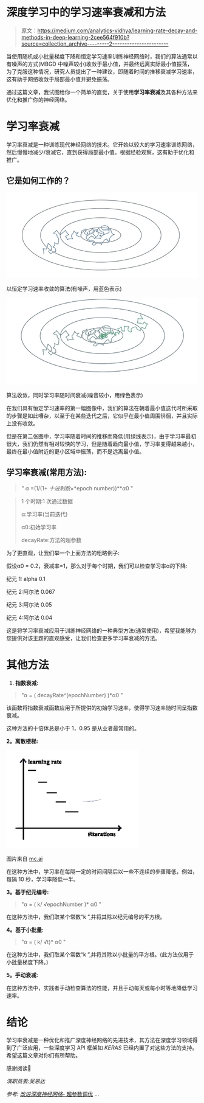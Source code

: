 # 深度学习中的学习速率衰减和方法

> 原文：<https://medium.com/analytics-vidhya/learning-rate-decay-and-methods-in-deep-learning-2cee564f910b?source=collection_archive---------2----------------------->

当使用随机或小批量梯度下降和恒定学习速率训练神经网络时，我们的算法通常以有噪声的方式(MBGD 中噪声较小)收敛于最小值，并最终远离实际最小值振荡，为了克服这种情况，研究人员提出了一种建议，即随着时间的推移衰减学习速率，这有助于网络收敛于局部最小值并避免振荡。

通过这篇文章，我试图给你一个简单的直觉，关于使用**学习率衰减**及其各种方法来优化和推广你的神经网络。

# 学习率衰减

学习率衰减是一种训练现代神经网络的技术。它开始以较大的学习速率训练网络，然后慢慢地减少/衰减它，直到获得局部最小值。根据经验观察，这有助于优化和推广。

## 它是如何工作的？

![](img/5c51d8d121b94038a57242184c1f958c.png)

以恒定学习速率收敛的算法(有噪声，用蓝色表示)

![](img/ffc501baee3a73554398da633f928f01.png)

算法收敛，同时学习率随时间衰减(噪音较小，用绿色表示)

在我们具有恒定学习速率的第一幅图像中，我们的算法在朝着最小值迭代时所采取的步骤是如此嘈杂，以至于在某些迭代之后，它似乎在最小值周围徘徊，并且实际上没有收敛。

但是在第二张图中，学习率随着时间的推移而降低(用绿线表示)，由于学习率最初很大，我们仍然有相对较快的学习，但是随着趋向最小值，学习率变得越来越小，最终在最小值附近的更小区域中振荡，而不是远离最小值。

## **学习率衰减(常用方法):**

> *" α* =(1/(1+ *十进制数*×*epoch number))***α*0 "

> 1 个时期:1 次通过数据
> 
> α:学习率(当前迭代)
> 
> α0:初始学习率
> 
> decayRate:方法的超参数

为了更直观，让我们举一个上面方法的粗略例子:

假设α0 = 0.2，衰减率=1，那么对于每个时期，我们可以检查学习率α的下降:

纪元 1: alpha 0.1

纪元 2:阿尔法 0.067

纪元 3:阿尔法 0.05

纪元 4:阿尔法 0.04

这是将学习率衰减应用于训练神经网络的一种典型方法(通常使用)，希望我能够为您提供对该主题的直观感受，让我们检查更多学习率衰减的方法。

# 其他方法

1.  **指数衰减:**

> "α = ( decayRate^(epochNumber) )*α0 "

该函数将指数衰减函数应用于所提供的初始学习速率，使得学习速率随时间呈指数衰减。

这种方法的十倍体总是小于 1，0.95 是从业者最常用的。

**2。离散楼梯:**

![](img/d8d0c47613895ac77285b789e9b97f5c.png)

图片来自 [mc.ai](https://mc.ai/learning-rate-decay-and-methods-in-deep-learning-3/)

在这种方法中，学习率在每隔一定的时间间隔后以一些不连续的步骤降低，例如，每隔 10 秒，学习率降低一半。

**3。基于纪元编号:**

> "α = ( k/ √epochNumber )* α0 "

在这种方法中，我们取某个常数“k ”,并将其除以纪元编号的平方根。

**4。基于小批量:**

> "α = ( k/ √t)* α0 "

在这种方法中，我们取某个常数“k ”,并将其除以小批量的平方根。(此方法仅用于小批量梯度下降。)

**5。手动衰减:**

在这种方法中，实践者手动检查算法的性能，并且手动每天或每小时等地降低学习速率。

# 结论

学习率衰减是一种优化和推广深度神经网络的先进技术，其方法在深度学习领域得到了广泛应用，一些深度学习 API 框架如 *KERAS* 已经内置了对这些方法的支持。希望这篇文章对你们有所帮助。

感谢阅读🙂

*演职员表:吴恩达*

*参考:* [*改进深度神经网络-* 超参数调优](http://www.coursera.org/learn/deep-neural-network) …